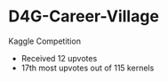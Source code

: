 # D4G-Career-Village
Kaggle Competition

- Received 12 upvotes
- 17th most upvotes out of 115 kernels
